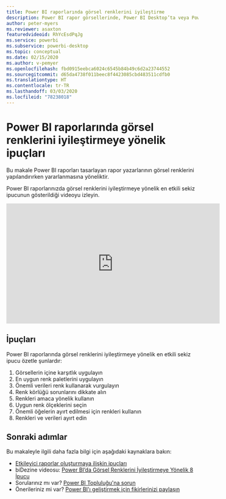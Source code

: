 ```yaml
---
title: Power BI raporlarında görsel renklerini iyileştirme
description: Power BI rapor görsellerinde, Power BI Desktop’ta veya Power BI hizmetinde görsel renklerini iyileştirmeye yönelik sekiz ipucu.
author: peter-myers
ms.reviewer: asaxton
featuredvideoid: RhYcEsdPqJg
ms.service: powerbi
ms.subservice: powerbi-desktop
ms.topic: conceptual
ms.date: 02/15/2020
ms.author: v-pemyer
ms.openlocfilehash: fbd0915eebca6024c6545b84b49c6d2a23744552
ms.sourcegitcommit: d65da4738f011beec8f4423085cbd483511cdfb0
ms.translationtype: HT
ms.contentlocale: tr-TR
ms.lasthandoff: 03/03/2020
ms.locfileid: "78238018"
---
```

# <a name="tips-to-optimize-visual-colors-in-power-bi-reports"></a>Power BI raporlarında görsel renklerini iyileştirmeye yönelik ipuçları

Bu makale Power BI raporları tasarlayan rapor yazarlarının görsel renklerini yapılandırırken yararlanmasına yöneliktir.

Power BI raporlarınızda görsel renklerini iyileştirmeye yönelik en etkili sekiz ipucunun gösterildiği videoyu izleyin.

<iframe width="560" height="315" src="https://www.youtube.com/embed/RhYcEsdPqJg" frameborder="0" allowfullscreen></iframe>

## <a name="tips"></a>İpuçları

Power BI raporlarında görsel renklerini iyileştirmeye yönelik en etkili sekiz ipucu özetle şunlardır:

1. Görsellerin içine karşıtlık uygulayın
1. En uygun renk paletlerini uygulayın
1. Önemli verileri renk kullanarak vurgulayın
1. Renk körlüğü sorunlarını dikkate alın
1. Renkleri amaca yönelik kullanın
1. Uygun renk ölçeklerini seçin
1. Önemli öğelerin ayırt edilmesi için renkleri kullanın
1. Renkleri ve verileri ayırt edin

## <a name="next-steps"></a>Sonraki adımlar

Bu makaleyle ilgili daha fazla bilgi için aşağıdaki kaynaklara bakın:

- [Etkileyici raporlar oluşturmaya ilişkin ipuçları](../power-bi-reports-tips-and-tricks-for-creating.md)
- biDezine videosu: [Power BI’da Görsel Renklerini İyileştirmeye Yönelik 8 İpucu](https://www.youtube.com/watch?v=RhYcEsdPqJg)
- Sorularınız mı var? [Power BI Topluluğu'na sorun](https://community.powerbi.com/)
- Önerileriniz mi var? [Power BI'ı geliştirmek için fikirlerinizi paylaşın](https://ideas.powerbi.com)
